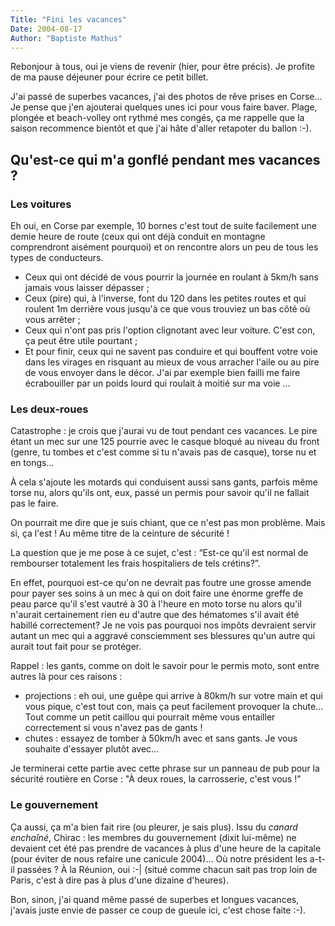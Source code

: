 ```yaml
---
Title: "Fini les vacances"
Date: 2004-08-17
Author: "Baptiste Mathus"
---
```




Rebonjour à tous, oui je viens de revenir (hier, pour être précis). Je
profite de ma pause déjeuner pour écrire ce petit billet.

J'ai passé de superbes vacances, j'ai des photos de rêve prises en
Corse... Je pense que j'en ajouterai quelques unes ici pour vous faire
baver. Plage, plongée et beach-volley ont rythmé mes congés, ça me
rappelle que la saison recommence bientôt et que j'ai hâte d'aller
retapoter du ballon :-).

Qu'est-ce qui m'a gonflé pendant mes vacances ?
-----------------------------------------------

### Les voitures

Eh oui, en Corse par exemple, 10 bornes c'est tout de suite facilement
une demie heure de route (ceux qui ont déjà conduit en montagne
comprendront aisément pourquoi) et on rencontre alors un peu de tous les
types de conducteurs.

-   Ceux qui ont décidé de vous pourrir la journée en roulant à 5km/h
    sans jamais vous laisser dépasser ;
-   Ceux (pire) qui, à l'inverse, font du 120 dans les petites routes et
    qui roulent 1m derrière vous jusqu'à ce que vous trouviez un bas
    côté où vous arrêter ;
-   Ceux qui n'ont pas pris l'option clignotant avec leur voiture. C'est
    con, ça peut être utile pourtant ;
-   Et pour finir, ceux qui ne savent pas conduire et qui bouffent votre
    voie dans les virages en risquant au mieux de vous arracher l'aile
    ou au pire de vous envoyer dans le décor. J'ai par exemple bien
    failli me faire écrabouiller par un poids lourd qui roulait à moitié
    sur ma voie ...

### Les deux-roues

Catastrophe : je crois que j'aurai vu de tout pendant ces vacances. Le
pire étant un mec sur une 125 pourrie avec le casque bloqué au niveau du
front (genre, tu tombes et c'est comme si tu n'avais pas de casque),
torse nu et en tongs...

À cela s'ajoute les motards qui conduisent aussi sans gants, parfois
même torse nu, alors qu'ils ont, eux, passé un permis pour savoir qu'il
ne fallait pas le faire.

On pourrait me dire que je suis chiant, que ce n'est pas mon problème.
Mais si, ça l'est ! Au même titre de la ceinture de sécurité !

La question que je me pose à ce sujet, c'est : “Est-ce qu'il est normal
de rembourser totalement les frais hospitaliers de tels crétins?”.

En effet, pourquoi est-ce qu'on ne devrait pas foutre une grosse amende
pour payer ses soins à un mec à qui on doit faire une énorme greffe de
peau parce qu'il s'est vautré à 30 à l'heure en moto torse nu alors
qu'il n'aurait certainement rien eu d'autre que des hématomes s'il avait
été habillé correctement? Je ne vois pas pourquoi nos impôts devraient
servir autant un mec qui a aggravé consciemment ses blessures qu'un
autre qui aurait tout fait pour se protéger.

Rappel : les gants, comme on doit le savoir pour le permis moto, sont
entre autres là pour ces raisons :

-   projections : eh oui, une guêpe qui arrive à 80km/h sur votre main
    et qui vous pique, c'est tout con, mais ça peut facilement provoquer
    la chute... Tout comme un petit caillou qui pourrait même vous
    entailler correctement si vous n'avez pas de gants !
-   chutes : essayez de tomber à 50km/h avec et sans gants. Je vous
    souhaite d'essayer plutôt avec...

Je terminerai cette partie avec cette phrase sur un panneau de pub pour
la sécurité routière en Corse : "À deux roues, la carrosserie, c'est
vous !"

### Le gouvernement

Ça aussi, ça m'a bien fait rire (ou pleurer, je sais plus). Issu du
*canard enchaîné*, Chirac : les membres du gouvernement (dixit lui-même)
ne devaient cet été pas prendre de vacances à plus d'une heure de la
capitale (pour éviter de nous refaire une canicule 2004)... Où notre
président les a-t-il passées ? À la Réunion, oui :-| (situé comme chacun
sait pas trop loin de Paris, c'est à dire pas à plus d'une dizaine
d'heures).

Bon, sinon, j'ai quand même passé de superbes et longues vacances,
j'avais juste envie de passer ce coup de gueule ici, c'est chose faite
:-).

